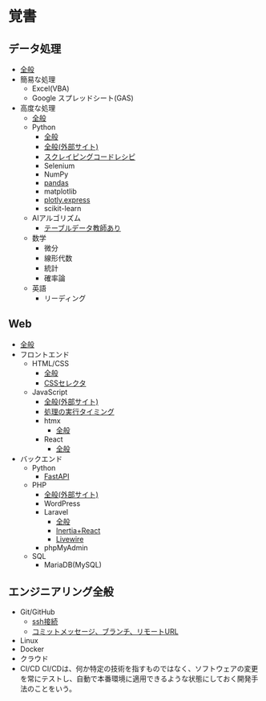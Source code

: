 # 覚書

## データ処理
* [全般](./data_proc.md)
* 簡易な処理
    * Excel(VBA)
    * Google スプレッドシート(GAS)
* 高度な処理
    * [全般](./advanced_data_proc.md)
    * Python
        * [全般](./python.md)
        * [全般(外部サイト)](https://share.kokoronoki.net/nszw/summary/lang_spec/)
        * [スクレイピングコードレシピ](./scraping_code_recipe.md)
        * Selenium
        * NumPy
        * [pandas](./pandas.md)
        * matplotlib
        * [plotly.express](./plotly_express.md)
        * scikit-learn
    * AIアルゴリズム
        * [テーブルデータ教師あり](./table_supervised.md)
    * 数学
        * 微分
        * 線形代数
        * 統計
        * 確率論
    * 英語
        * リーディング

## Web
* [全般](./web.md)
* フロントエンド
    * HTML/CSS
        * [全般](./html_css.md)
        * [CSSセレクタ](./css_selector.md)
    * JavaScript
        * [全般(外部サイト)](https://share.kokoronoki.net/nszw/summary/lang_spec/)
        * [処理の実行タイミング](./js_execution_timing.md)
        * htmx
            * [全般](./htmx.md)
        * React
            * [全般](./react.md)
* バックエンド
    * Python
        * [FastAPI](./fastapi.md)
    * PHP
        * [全般(外部サイト)](https://share.kokoronoki.net/nszw/summary/lang_spec/)
        * WordPress
        * Laravel
            * [全般](./laravel.md)
            * [Inertia+React](./inertia_react.md)
            * [Livewire](./livewire.md)
        * phpMyAdmin
    * SQL
        * MariaDB(MySQL)

## エンジニアリング全般
* Git/GitHub
    * [ssh接続](./how_to_ssh_to_github.md)
    * [コミットメッセージ、ブランチ、リモートURL](./branch.md)
* Linux
* Docker
* クラウド
* CI/CD
CI/CDは、何か特定の技術を指すものではなく、ソフトウェアの変更を常にテストし、自動で本番環境に適用できるような状態にしておく開発手法のことをいう。
